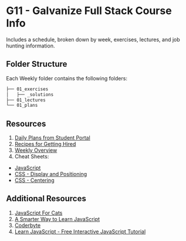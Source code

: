 # G11 - Galvanize Full Stack Course Info

Includes a schedule, broken down by week, exercises, lectures, and job hunting information.

## Folder Structure

Each Weekly folder contains the following folders:

```sh
├── 01_exercises
│   ├── _solutions
├── 01_lectures
└── 01_plans
```

## Resources

1. [Daily Plans from Student Portal](https://students.galvanize.com/cohorts/15/daily_plans)
1. [Recipes for Getting Hired](https://github.com/gSchool/g11-course-info/blob/master/getting-employed.md)
1. [Weekly Overview](https://github.com/gSchool/g11-course-info/blob/master/week-overview.md)
1. Cheat Sheets:
  - [JavaScript](https://github.com/gSchool/g11-course-curriculum/blob/master/js-cheat-sheet.md)
  - [CSS - Display and Positioning](https://github.com/gSchool/g11-course-curriculum/blob/master/week03/03_lectures/css-display-and-positioning.md)
  - [CSS - Centering](https://github.com/gSchool/g11-course-curriculum/blob/master/week03/03_lectures/css-centering/css-centering.md)

## Additional Resources

1. [JavaScript For Cats](http://jsforcats.com/)
1. [A Smarter Way to Learn JavaScript](http://www.amazon.com/Smarter-Way-Learn-JavaScript-technology/dp/1497408180/ref=zg_bs_3617_4)
1. [Coderbyte](http://coderbyte.com/)
1. [Learn JavaScript - Free Interactive JavaScript Tutorial](http://www.learn-js.org/)
